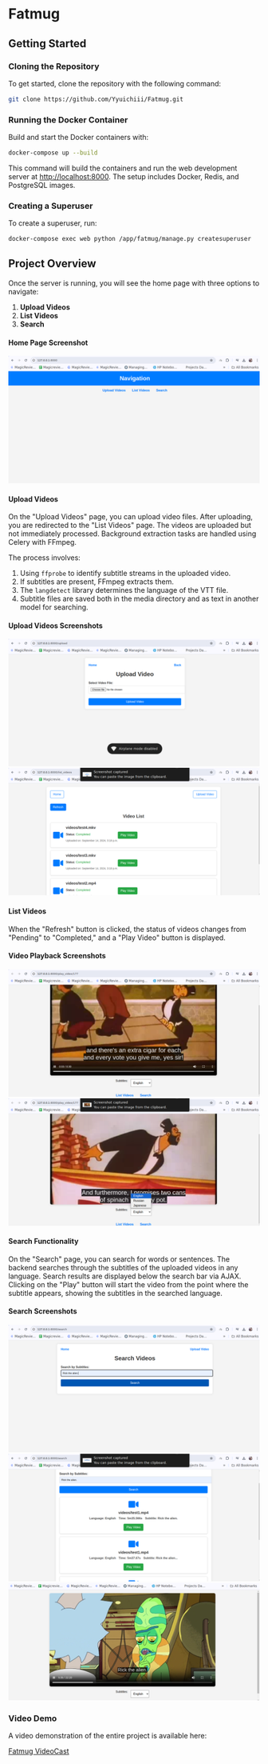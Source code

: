 # Fatmug

## Getting Started

### Cloning the Repository

To get started, clone the repository with the following command:

```bash
git clone https://github.com/Yyuichiii/Fatmug.git
```

### Running the Docker Container

Build and start the Docker containers with:

```bash
docker-compose up --build
```

This command will build the containers and run the web development server at [http://localhost:8000](http://localhost:8000). The setup includes Docker, Redis, and PostgreSQL images.

### Creating a Superuser

To create a superuser, run:

```bash
docker-compose exec web python /app/fatmug/manage.py createsuperuser
```

## Project Overview

Once the server is running, you will see the home page with three options to navigate:

1. **Upload Videos**
2. **List Videos**
3. **Search**

#### Home Page Screenshot

![Home Page](Screenshots/Screenshot_1.png)

#### Upload Videos

On the "Upload Videos" page, you can upload video files. After uploading, you are redirected to the "List Videos" page. The videos are uploaded but not immediately processed. Background extraction tasks are handled using Celery with FFmpeg.

The process involves:

1. Using `ffprobe` to identify subtitle streams in the uploaded video.
2. If subtitles are present, FFmpeg extracts them.
3. The `langdetect` library determines the language of the VTT file.
4. Subtitle files are saved both in the media directory and as text in another model for searching.

#### Upload Videos Screenshots

![Upload Videos Screenshot 1](Screenshots/Screenshot_2.png)
![Upload Videos Screenshot 2](Screenshots/Screenshot_3.png)

#### List Videos

When the "Refresh" button is clicked, the status of videos changes from "Pending" to "Completed," and a "Play Video" button is displayed.

#### Video Playback Screenshots

![Play Video Screenshot 1](Screenshots/Screenshot_4.png)
![Play Video Screenshot 2](Screenshots/Screenshot_5.png)

#### Search Functionality

On the "Search" page, you can search for words or sentences. The backend searches through the subtitles of the uploaded videos in any language. Search results are displayed below the search bar via AJAX. Clicking on the "Play" button will start the video from the point where the subtitle appears, showing the subtitles in the searched language.

#### Search Screenshots

![Search Screenshot 1](Screenshots/Screenshot_7.png)
![Search Screenshot 2](Screenshots/Screenshot_8.png)
![Search Screenshot 3](Screenshots/Screenshot_9.png)

### Video Demo

A video demonstration of the entire project is available here:

[Fatmug VideoCast](Screenshots/Fatmug_VideoCast.webm)

